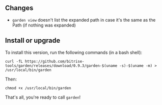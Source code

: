 ## Changes

* `garden view` doesn't list the expanded path in case it's the same as the Path (if nothing was expanded)


## Install or upgrade

To install this version, run the following commands (in a bash shell):

```
curl -fL https://github.com/bitrise-tools/garden/releases/download/0.9.3/garden-$(uname -s)-$(uname -m) > /usr/local/bin/garden
```

Then:

```
chmod +x /usr/local/bin/garden
```

That's all, you're ready to call `garden`!
